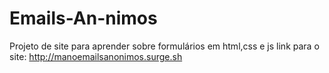 # Emails-An-nimos
Projeto de site para aprender sobre formulários em html,css e js 
link para o site: http://manoemailsanonimos.surge.sh
